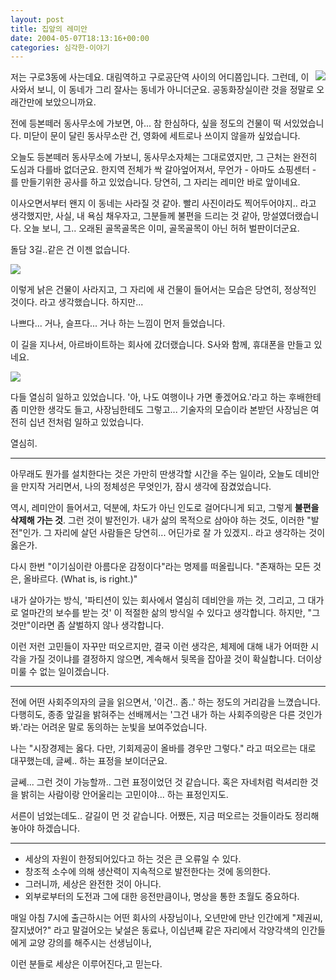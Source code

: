 ```yaml
---
layout: post
title: 집앞의 레미안
date: 2004-05-07T18:13:16+00:00
categories: 심각한-이야기
---
```

<img src="/photo/f300_3/PICT0001s.jpg" align="right" /> 저는 구로3동에 사는데요. 대림역하고 구로공단역 사이의 어디쯤입니다. 그런데, 이사와서 보니, 이 동네가 그리 잘사는 동네가 아니더군요. 공동화장실이란 것을 정말로 오래간만에 보았으니까요.

전에 등본떼러 동사무소에 가보면, 아... 참 한심하다, 싶을 정도의 건물이 떡 서있었습니다. 미닫이 문이 달린 동사무소란 건, 영화에 세트로나 쓰이지 않을까 싶었습니다.

오늘도 등본떼러 동사무소에 가보니, 동사무소자체는 그대로였지만, 그 근처는 완전히 도심과 다를바 없더군요. 한지역 전체가 싹 갈아엎어져서, 무언가 - 아마도 쇼핑센터 - 를 만들기위한 공사를 하고 있었습니다. 당연히, 그 자리는 레미안 바로 앞이네요.

이사오면서부터 왠지 이 동네는 사라질 것 같아. 빨리 사진이라도 찍어두어야지.. 라고 생각했지만, 사실, 내 욕심 채우자고, 그분들께 불편을 드리는 것 같아, 망설였더랬습니다. 오늘 보니, 그.. 오래된 골목골목은 이미, 골목골목이 아닌 허허 벌판이더군요.

돌담 3길..같은 건 이젠 없습니다.

<img src="/photo/f300_3/PICT0002s.jpg" />

이렇게 낡은 건물이 사라지고, 그 자리에 새 건물이 들어서는 모습은 당연히, 정상적인 것이다. 라고 생각했습니다. 하지만...

나쁘다... 거나, 슬프다... 거나 하는 느낌이 먼저 들었습니다.

이 길을 지나서, 아르바이트하는 회사에 갔더랬습니다. S사와 함께, 휴대폰을 만들고 있네요.

<img src="/photo/f300_3/PICT0008s.jpg" />

다들 열심히 일하고 있었습니다. '아, 나도 여행이나 가면 좋겠어요.'라고 하는 후배한테 좀 미안한 생각도 들고, 사장님한테도 그렇고... 기술자의 모습이라 본받던 사장님은 여전히 십년 전처럼 일하고 있었습니다.

열심히.

<hr />

아무래도 뭔가를 설치한다는 것은 가만히 딴생각할 시간을 주는 일이라, 오늘도 데비안을 만지작 거리면서, 나의 정체성은 무엇인가, 잠시 생각에 잠겼었습니다.

<div class="box">역시, 레미안이 들어서고, 덕분에, 차도가 아닌 인도로 걸어다니게 되고, 그렇게 <b>불편을 삭제해 가는 것</b>. 그런 것이 발전인가. 내가 삶의 목적으로 삼아야 하는 것도, 이러한 "발전"인가. 그 자리에 살던 사람들은 당연히... 어딘가로 잘 가 있겠지.. 라고 생각하는 것이 옳은가.</div>

다시 한번 "이기심이란 아름다운 감정이다"라는 명제를 떠올립니다. "존재하는 모든 것은, 올바르다. (What is, is right.)"

내가 살아가는 방식, '파티션이 있는 회사에서 열심히 데비안을 까는 것, 그리고, 그 대가로 얼마간의 보수를 받는 것' 이 적절한 삶의 방식일 수 있다고 생각합니다. 하지만, "그것만"이라면 좀 살벌하지 않나 생각합니다.

이런 저런 고민들이 자꾸만 떠오르지만, 결국 이런 생각은, 체제에 대해 내가 어떠한 시각을 가질 것이냐를 결정하지 않으면, 계속해서 뒷목을 잡아끌 것이 확실합니다. 더이상 미룰 수 없는 일이겠습니다.

<hr />

전에 어떤 사회주의자의 글을 읽으면서, '이건.. 좀..' 하는 정도의 거리감을 느꼈습니다. 다행히도, 종종 앞길을 밝혀주는 선배께서는 '그건 내가 하는 사회주의랑은 다른 것인가봐.'라는 어려운 말로 동의하는 눈빛을 보여주었습니다.

나는 "시장경제는 옳다. 다만, 기회제공이 올바를 경우만 그렇다." 라고 떠오르는 대로 대꾸했는데, 글쎄.. 하는 표정을 보이더군요.

글쎄... 그런 것이 가능할까.. 그런 표정이었던 것 같습니다. 혹은 자네처럼 럭셔리한 것을 밝히는 사람이랑 안어울리는 고민이야... 하는 표정인지도.

서른이 넘었는데도.. 갈길이 먼 것 같습니다. 어쨌든, 지금 떠오르는 것들이라도 정리해놓아야 하겠습니다.

<hr />

<ul>
<li>세상의 자원이 한정되어있다고 하는 것은 큰 오류일 수 있다.</li>
<li>창조적 소수에 의해 생산력이 지속적으로 발전한다는 것에 동의한다.</li>
<li>그러니까, 세상은 완전한 것이 아니다.</li>
<li>외부로부터의 도전과 그에 대한 응전만큼이나, 명상을 통한 초월도 중요하다.</li>
</ul>

매일 아침 7시에 출근하시는 어떤 회사의 사장님이나,
오년만에 만난 인간에게 "제권씨, 잘지냈어?" 라고 말걸어오는 낯설은 동료나,
이십년째 같은 자리에서 각양각색의 인간들에게 교양 강의를 해주시는 선생님이나,

이런 분들로 세상은 이루어진다,고 믿는다.
